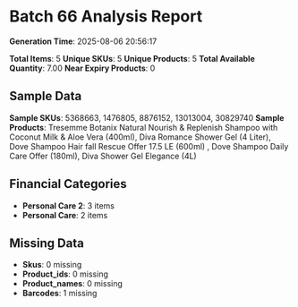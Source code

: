 # Batch 66 Analysis Report

**Generation Time**: 2025-08-06 20:56:17

**Total Items**: 5
**Unique SKUs**: 5
**Unique Products**: 5
**Total Available Quantity**: 7.00
**Near Expiry Products**: 0

## Sample Data
**Sample SKUs**: 5368663, 1476805, 8876152, 13013004, 30829740
**Sample Products**: Tresemme Botanix Natural Nourish & Replenish Shampoo with Coconut Milk & Aloe Vera (400ml), Diva Romance Shower Gel (4 Liter), Dove Shampoo Hair fall Rescue Offer 17.5 LE (600ml) , Dove Shampoo Daily Care Offer (180ml), Diva Shower Gel Elegance (4L)

## Financial Categories
- **Personal Care 2**: 3 items
- **Personal Care**: 2 items

## Missing Data
- **Skus**: 0 missing
- **Product_ids**: 0 missing
- **Product_names**: 0 missing
- **Barcodes**: 1 missing
